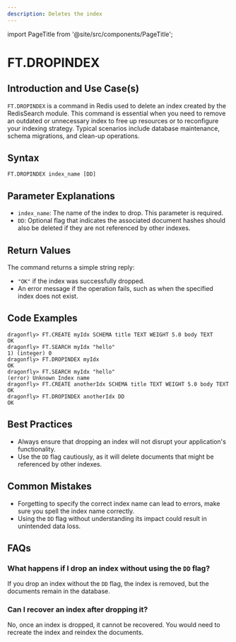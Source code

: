 ```yaml
---
description: Deletes the index
---
```


import PageTitle from '@site/src/components/PageTitle';

# FT.DROPINDEX

<PageTitle title="Redis FT.DROPINDEX Explained (Better Than Official Docs)" />

## Introduction and Use Case(s)

`FT.DROPINDEX` is a command in Redis used to delete an index created by the RedisSearch module. This command is essential when you need to remove an outdated or unnecessary index to free up resources or to reconfigure your indexing strategy. Typical scenarios include database maintenance, schema migrations, and clean-up operations.

## Syntax

```plaintext
FT.DROPINDEX index_name [DD]
```

## Parameter Explanations

- `index_name`: The name of the index to drop. This parameter is required.
- `DD`: Optional flag that indicates the associated document hashes should also be deleted if they are not referenced by other indexes.

## Return Values

The command returns a simple string reply:

- `"OK"` if the index was successfully dropped.
- An error message if the operation fails, such as when the specified index does not exist.

## Code Examples

```cli
dragonfly> FT.CREATE myIdx SCHEMA title TEXT WEIGHT 5.0 body TEXT
OK
dragonfly> FT.SEARCH myIdx "hello"
1) (integer) 0
dragonfly> FT.DROPINDEX myIdx
OK
dragonfly> FT.SEARCH myIdx "hello"
(error) Unknown Index name
dragonfly> FT.CREATE anotherIdx SCHEMA title TEXT WEIGHT 5.0 body TEXT
OK
dragonfly> FT.DROPINDEX anotherIdx DD
OK
```

## Best Practices

- Always ensure that dropping an index will not disrupt your application's functionality.
- Use the `DD` flag cautiously, as it will delete documents that might be referenced by other indexes.

## Common Mistakes

- Forgetting to specify the correct index name can lead to errors, make sure you spell the index name correctly.
- Using the `DD` flag without understanding its impact could result in unintended data loss.

## FAQs

### What happens if I drop an index without using the `DD` flag?

If you drop an index without the `DD` flag, the index is removed, but the documents remain in the database.

### Can I recover an index after dropping it?

No, once an index is dropped, it cannot be recovered. You would need to recreate the index and reindex the documents.
